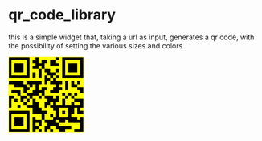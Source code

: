 # qr_code_library

this is a simple widget that, taking a url as input, generates a qr code, with the possibility of setting the various sizes and colors

![alt text](https://github.com/Karak002/flutter-qrLinkGenerator/blob/main/download%20(1).png)
